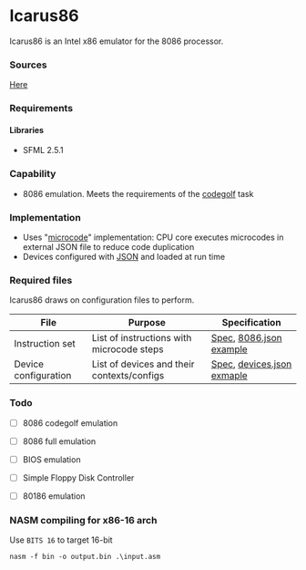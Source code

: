 # Icarus86

Icarus86 is an Intel x86 emulator for the 8086 processor.

### Sources

[Here](SOURCES.MD)

### Requirements

#### Libraries
 - SFML 2.5.1

### Capability
 - 8086 emulation. Meets the requirements of the [codegolf](https://codegolf.stackexchange.com/questions/4732/emulate-an-intel-8086-cpu) task
 
### Implementation
 - Uses "[microcode](CPU_JSON.MD)" implementation: CPU core executes microcodes  in external JSON file to reduce code duplication
 - Devices configured with [JSON](DEVICES_JSON.MD) and loaded at run time

### Required files

Icarus86 draws on configuration files to perform.

File | Purpose | Specification
 --- | ------- | ------------- 
Instruction set | List of instructions with microcode steps | [Spec](CPU_JSON.MD), [8086.json example](bin/8086.json)
Device configuration | List of devices and their contexts/configs | [Spec](DEVICES_JSON.MD), [devices.json exmaple](bin/devices.json)
 
### Todo

 - [ ] 8086 codegolf emulation
 - [ ] 8086 full emulation
 - [ ] BIOS emulation
 - [ ] Simple Floppy Disk Controller
 - [ ] 80186 emulation

 
### NASM compiling for x86-16 arch

Use
```BITS 16``` to target 16-bit
 
```nasm -f bin -o output.bin .\input.asm```